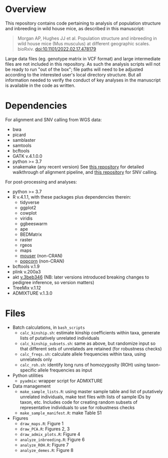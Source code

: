 # Overview
This repository contains code pertaining to analysis of population structure and inbreeding in wild house mice, as described in this manuscript:

> Morgan AP, Hughes JJ et al. Population structure and inbreeding in wild house mice (Mus musculus) at different geographic scales. bioRxiv. [doi:10.1101/2022.02.17.478179](https://www.biorxiv.org/content/10.1101/2022.02.17.478179)

Large data files (eg. genotype matrix in VCF format) and large intermediate files are not included in this repository. As such the analysis scripts will not be ready to run "out of the box"; file paths will need to be adjusted according to the interested user's local directory structure. But all information needed to verify the conduct of key analyses in the manuscript is available in the code as written.

# Dependencies

For alignment and SNV calling from WGS data:

* bwa
* picard
* samblaster
* samtools
* bcftools
* GATK v.4.1.0.0
* python >= 3.7
* snakemake (any recent version)
See [this repository](https://github.com/IDEELResearch/NGS_Align_QC_Pipelines/tree/master/wgs_pe_improved) for detailed walkthrough of alignment pipeline, and [this repository](https://github.com/IDEELResearch/NGS_Align_QC_Pipelines/tree/master/call_variants_gatk4) for SNV calling.

For post-processing and analyses:

* python >= 3.7
* R v.4.1.1, with these packages plus dependencies therein:
	* tidyverse
	* ggplot2
	* cowplot
	* viridis
	* ggbeeswarm
	* ape
	* BEDMatrix
	* raster
	* rgeos
	* maps
	* [mouser](https://github.com/andrewparkermorgan/mouser) (non-CRAN)
	* [popcorn](https://github.com/andrewparkermorgan/popcorn) (non-CRAN)
* bcftools v.1.9
* plink v.200a3
* akt [v.3beb346](https://github.com/Illumina/akt/tree/3beb3461cf6cc906855c547487dfe3183f52bc5c) (NB: later versions introduced breaking changes to pedigree inference, so version matters)
* TreeMix v.1.12
* ADMIXTURE v.1.3.0

# Files

* Batch calculations, in `bash_scripts`
	* `calc_kinship.sh`: estimate kinship coefficients within taxa, generate lists of putatively unrelated individuals
	* `calc_kinship_subsets.sh`: same as above, but randomize input so that different sets of unrelateds are retained (for robustness checks)
	* `calc_freqs.sh`: calculate allele frequencies within taxa, using unrelateds only
	* `calc_roh.sh`: identify long runs of homozygosity (ROH) using taxon-specific allele frequencies as input
* Python utilities
	* `pyadmix`: wrapper script for ADMIXTURE
* Data management
	* `make_sample_lists.R`: using master sample table and list of putatively unrelated individuals, make text files with lists of sample IDs by taxon, etc. Includes code for creating random subsets of representative individuals to use for robustness checks
	* `make_sample_manifest.R`: make Table S1
* Figures
	* `draw_maps.R`: Figure 1
	* `draw_PCA.R`: Figures 2, 3
	* `draw_admix_plots.R`: Figure 4
	* `analyze_inbreeding.R`: Figure 6
	* `analyze_ROH.R`: Figure 7
	* `analyze_demes.R`: Figure 8
